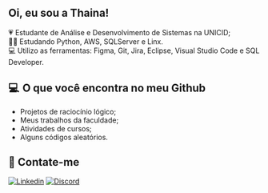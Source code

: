 ## Oi, eu sou a Thaina!
💗 Estudante de Análise e Desenvolvimento de Sistemas na UNICID; <br>
👨‍💻 Estudando Python, AWS, SQLServer e Linx. <br>
💻 Utilizo as ferramentas: Figma, Git, Jira, Eclipse, Visual Studio Code e SQL Developer. <br>

## 💻  O que você encontra no meu Github

- Projetos de raciocínio lógico; <br>
- Meus trabalhos da faculdade; <br>
- Atividades de cursos; <br>
- Alguns códigos aleatórios.

## 🔎 Contate-me 
[![Linkedin](https://img.shields.io/badge/LinkedIn-0077B5?style=for-the-badge&logo=linkedin&logoColor=white)](https://www.linkedin.com/in/thainacnascimento/)
[![Discord](https://img.shields.io/badge/Discord-7289DA?style=for-the-badge&logo=discord&logoColor=white)](https://discord.com/users/thainanascimento/)
